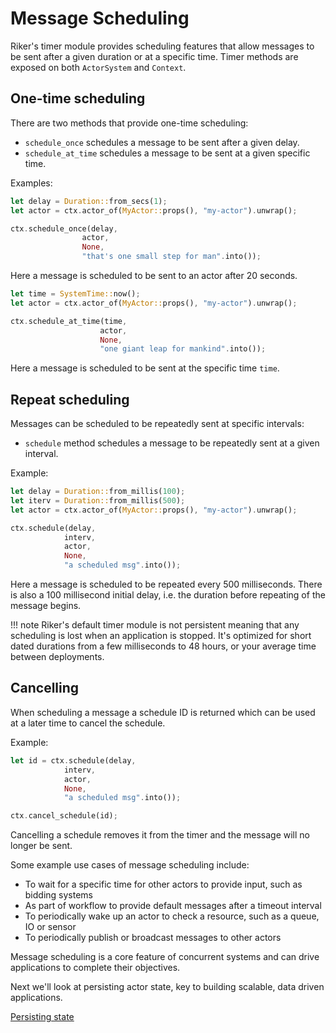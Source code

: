 # Message Scheduling

Riker's timer module provides scheduling features that allow messages to be sent after a given duration or at a specific time. Timer methods are exposed on both `ActorSystem` and `Context`.

## One-time scheduling
There are two methods that provide one-time scheduling:

- `schedule_once` schedules a message to be sent after a given delay.
- `schedule_at_time` schedules a message to be sent at a given specific time.

Examples:

```rust
let delay = Duration::from_secs(1);
let actor = ctx.actor_of(MyActor::props(), "my-actor").unwrap();

ctx.schedule_once(delay,
                actor,
                None,
                "that's one small step for man".into());
```
Here a message is scheduled to be sent to an actor after 20 seconds.

```rust
let time = SystemTime::now();
let actor = ctx.actor_of(MyActor::props(), "my-actor").unwrap();

ctx.schedule_at_time(time,
                    actor,
                    None,
                    "one giant leap for mankind".into());
```
Here a message is scheduled to be sent at the specific time `time`.

## Repeat scheduling
Messages can be scheduled to be repeatedly sent at specific intervals:

- `schedule` method schedules a message to be repeatedly sent at a given interval.

Example:

```rust
let delay = Duration::from_millis(100);
let iterv = Duration::from_millis(500);
let actor = ctx.actor_of(MyActor::props(), "my-actor").unwrap();

ctx.schedule(delay,
            interv,
            actor,
            None,
            "a scheduled msg".into());
```
Here a message is scheduled to be repeated every 500 milliseconds. There is also a 100 millisecond initial delay, i.e. the duration before repeating of the message begins.

!!! note
    Riker's default timer module is not persistent meaning that any scheduling is lost when an application is stopped. It's optimized for short dated durations from a few milliseconds to 48 hours, or your average time between deployments.

## Cancelling
When scheduling a message a schedule ID is returned which can be used at a later time to cancel the schedule.

Example:

```rust
let id = ctx.schedule(delay,
            interv,
            actor,
            None,
            "a scheduled msg".into());

ctx.cancel_schedule(id);
```
Cancelling a schedule removes it from the timer and the message will no longer be sent.

Some example use cases of message scheduling include: 

- To wait for a specific time for other actors to provide input, such as bidding systems
- As part of workflow to provide default messages after a timeout interval
- To periodically wake up an actor to check a resource, such as a queue, IO or sensor
- To periodically publish or broadcast messages to other actors

Message scheduling is a core feature of concurrent systems and can drive applications to complete their objectives.

Next we'll look at persisting actor state, key to building scalable, data driven applications.

[Persisting state](persistence)
